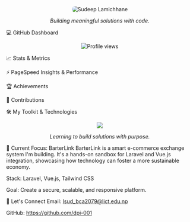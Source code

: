 <div align="center">
<img src="https://placehold.co/400x150/0e75b6/FFFFFF?text=Sudeep+Lamichhane" alt="Sudeep Lamichhane" style="border-radius:12px;"/>
<p><i>Building meaningful solutions with code.</i></p>
</div>

:computer: GitHub Dashboard
<p align="center">
<img src="https://komarev.com/ghpvc/?username=dpi-001&label=Profile%20views&color=0e75b6&style=flat" alt="Profile views" />
</p>

:chart_with_upwards_trend: Stats & Metrics

:zap: PageSpeed Insights & Performance













:trophy: Achievements

:calendar: Contributions





:hammer_and_wrench: My Toolkit & Technologies
<div align="center">
<img src="https://skillicons.dev/icons?i=html,css,js,php,laravel,vue,react,nodejs,tailwind,mysql,git,github,linux,dart,flutter" />
<p><i>Learning to build solutions with purpose.</i></p>
</div>

:rocket: Current Focus: BarterLink
BarterLink is a smart e-commerce exchange system I'm building. It's a hands-on sandbox for Laravel and Vue.js integration, showcasing how technology can foster a more sustainable economy.

Stack: Laravel, Vue.js, Tailwind CSS

Goal: Create a secure, scalable, and responsive platform.

:handshake: Let's Connect
Email: lsud_bca2079@lict.edu.np

GitHub: https://github.com/dpi-001
